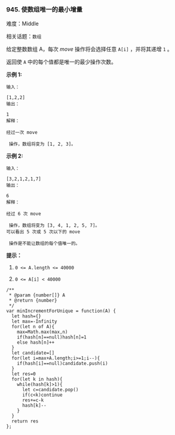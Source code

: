 ### 945. 使数组唯一的最小增量

难度：Middle

相关话题：`数组`

给定整数数组 A，每次 *move*  操作将会选择任意 `A[i]` ，并将其递增 `1` 。



返回使  `A` 中的每个值都是唯一的最少操作次数。



**示例 1:** 





```
输入：

[1,2,2]
输出：

1
解释：

经过一次 move

 操作，数组将变为 [1, 2, 3]。
```


**示例 2:** 





```
输入：

[3,2,1,2,1,7]
输出：

6
解释：

经过 6 次 move

 操作，数组将变为 [3, 4, 1, 2, 5, 7]。
可以看出 5 次或 5 次以下的 move

 操作是不能让数组的每个值唯一的。

```


**提示：** 




1.  `0 <= A.length <= 40000` 

2.  `0 <= A[i] < 40000` 






```
/**
 * @param {number[]} A
 * @return {number}
 */
var minIncrementForUnique = function(A) {
  let hash={}
  let max=-Infinity
  for(let n of A){
    max=Math.max(max,n)
    if(hash[n]==null)hash[n]=1
    else hash[n]++
  }
  let candidate=[]
  for(let i=max+A.length;i>=1;i--){
    if(hash[i]==null)candidate.push(i)
  }
  let res=0
  for(let k in hash){
    while(hash[k]>1){
      let c=candidate.pop()
      if(c<k)continue
      res+=c-k
      hash[k]--
    }
  }
  return res
};



```


